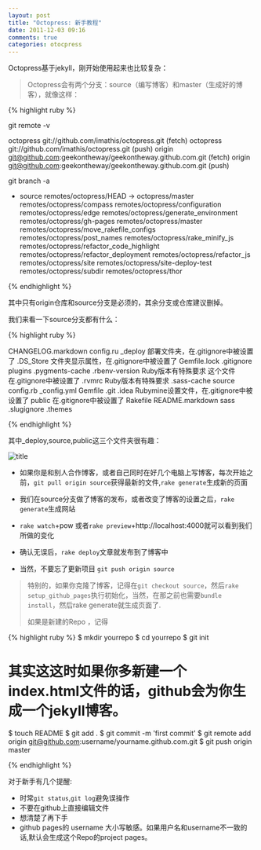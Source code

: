 ```yaml
---
layout: post
title: "Octopress: 新手教程"
date: 2011-12-03 09:16
comments: true
categories: otocpress
---
```


Octopress基于jekyll，刚开始使用起来也比较复杂：

>Octopress会有两个分支：source（编写博客）和master（生成好的博客），就像这样：

{% highlight ruby %}

git remote -v

octopress	git://github.com/imathis/octopress.git (fetch)
octopress	git://github.com/imathis/octopress.git (push)
origin	git@github.com:geekontheway/geekontheway.github.com.git (fetch)
origin	git@github.com:geekontheway/geekontheway.github.com.git (push)


git branch -a

* source
  remotes/octopress/HEAD -> octopress/master
  remotes/octopress/compass
  remotes/octopress/configuration
  remotes/octopress/edge
  remotes/octopress/generate_environment
  remotes/octopress/gh-pages
  remotes/octopress/master
  remotes/octopress/move_rakefile_configs
  remotes/octopress/post_names
  remotes/octopress/rake_minify_js
  remotes/octopress/refactor_code_highlight
  remotes/octopress/refactor_deployment
  remotes/octopress/refactor_js
  remotes/octopress/site
  remotes/octopress/site-deploy-test
  remotes/octopress/subdir
  remotes/octopress/thor

{% endhighlight %}

其中只有origin仓库和source分支是必须的，其余分支或仓库建议删掉。

我们来看一下source分支都有什么：

{% highlight ruby %}

CHANGELOG.markdown
config.ru
 _deploy  部署文件夹，在.gitignore中被设置了
.DS_Store 文件夹显示属性，在.gitignore中被设置了
Gemfile.lock
.gitignore
plugins
.pygments-cache
.rbenv-version Ruby版本有特殊要求 这个文件在.gitignore中被设置了
.rvmrc   Ruby版本有特殊要求
.sass-cache
source
config.rb
_config.yml
Gemfile
.git
.idea   Rubymine设置文件，在.gitignore中被设置了
public  在.gitignore中被设置了
Rakefile
README.markdown
sass
.slugignore
.themes

{% endhighlight %}

<!-- more -->

其中_deploy,source,public这三个文件夹很有趣：

![title](http://p4.42qu.us/721/689/144049.jpg )

- 如果你是和别人合作博客，或者自己同时在好几个电脑上写博客，每次开始之前，`git pull origin source`获得最新的文件,`rake generate`生成新的页面

- 我们在source分支做了博客的发布，或者改变了博客的设置之后，`rake generate`生成网站

- `rake watch`+pow 或者`rake preview`+http://localhost:4000就可以看到我们所做的变化

- 确认无误后，`rake deploy`文章就发布到了博客中

- 当然，不要忘了更新项目 `git push origin source`

> 特别的，如果你克隆了博客，记得在`git checkout source`，然后`rake setup_github_pages`执行初始化，当然，在那之前也需要`bundle install`，然后rake generate就生成页面了.
>
> 如果是新建的Repo ，记得

{% highlight ruby %}
$ mkdir yourrepo
$ cd yourrepo
$ git init
# 其实这这时如果你多新建一个index.html文件的话，github会为你生成一个jekyll博客。
$ touch README
$ git add .
$ git commit -m 'first commit'
$ git remote add origin git@github.com:username/yourname.github.com.git
$ git push origin master

{% endhighlight %}

对于新手有几个提醒:

- 时常`git status`,`git log`避免误操作
- 不要在github上直接编辑文件
- 想清楚了再下手
- github pages的 username 大小写敏感。如果用户名和username不一致的话,默认会生成这个Repo的project pages。

